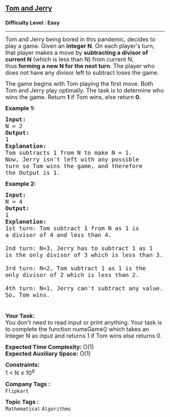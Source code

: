 <h2><a href="https://www.geeksforgeeks.org/problems/tom-and-jerry1325/1?page=4&difficulty=Easy&sortBy=accuracy">Tom and Jerry</a></h2><h3>Difficulty Level : Easy</h3><hr><div class="problems_problem_content__Xm_eO"><p><span style="font-size:18px">Tom and Jerry being bored in this pandemic, decides to play a game. Given an&nbsp;<strong>integer N</strong>. On each player's turn, that player makes a move by&nbsp;<strong>subtracting a divisor of current N</strong>&nbsp;(which is less than N) from current N, thus&nbsp;<strong>forming a new N for the next turn</strong>.&nbsp;</span><span style="font-size:18px">The player who does not have any divisor left to subtract loses the game.</span></p>

<p><span style="font-size:18px">The game begins with Tom playing the first move. Both Tom and Jerry play optimally. The task is to determine who wins the game. Return&nbsp;<strong>1</strong>&nbsp;if Tom wins, else return&nbsp;<strong>0</strong>.</span></p>

<p><strong><span style="font-size:18px">Example 1:</span></strong></p>

<pre><strong><span style="font-size:18px">Input:</span></strong>
<span style="font-size:18px">N = 2</span>
<strong><span style="font-size:18px">Output:</span></strong>
<span style="font-size:18px">1</span>
<strong><span style="font-size:18px">Explanation:</span></strong>
<span style="font-size:18px">Tom subtracts 1 from N to make N = 1.
Now, Jerry isn't left with any possible
turn so Tom wins the game, and therefore
the Output is 1.</span></pre>

<p><strong><span style="font-size:18px">Example 2:</span></strong></p>

<pre><strong><span style="font-size:18px">Input:</span></strong>
<span style="font-size:18px">N = 4</span>
<strong><span style="font-size:18px">Output:</span></strong>
<span style="font-size:18px">1</span>
<strong><span style="font-size:18px">Explanation:
</span></strong><span style="font-size:18px">1st turn: Tom subtract 1 from N as 1 is 
a divisor of 4 and less than 4.

2nd turn: N=3, Jerry has to subtract 1 as 1 
is the only divisor of 3 which is less than 3.

3rd turn: N=2, Tom subtract 1 as 1 is the 
only divisor of 2 which is less than 2.

4th turn: N=1, Jerry can't subtract any value.
So, Tom wins.</span></pre>

<p>&nbsp;</p>

<p><span style="font-size:18px"><strong>Your Task:</strong><br>
You don't need to read input or print anything. Your task is to complete the function numsGame() which takes an Integer N as input and returns 1 if Tom wins else returns 0.</span></p>

<p><span style="font-size:18px"><strong>Expected Time Complexity: </strong>O(1)<br>
<strong>Expected Auxiliary Space:</strong> O(1)</span></p>

<p><strong><span style="font-size:18px">Constraints:</span></strong><br>
<span style="font-size:18px">1 &lt;&nbsp;N ≤ 10<sup>8</sup></span></p>
</div><p><span style=font-size:18px><strong>Company Tags : </strong><br><code>Flipkart</code>&nbsp;<br><p><span style=font-size:18px><strong>Topic Tags : </strong><br><code>Mathematical</code>&nbsp;<code>Algorithms</code>&nbsp;